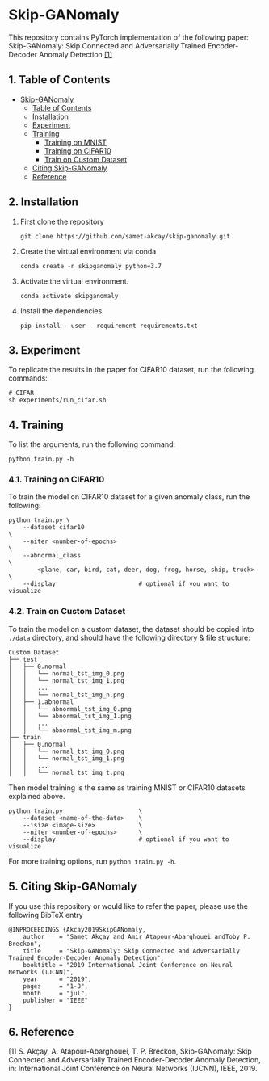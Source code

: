 # Skip-GANomaly

This repository contains PyTorch implementation of the following paper: Skip-GANomaly: Skip Connected and Adversarially Trained Encoder-Decoder Anomaly Detection [[1]](#reference)

##  1. Table of Contents
- [Skip-GANomaly](#skip-ganomaly)
    - [Table of Contents](#table-of-contents)
    - [Installation](#installation)
    - [Experiment](#experiment)
    - [Training](#training)
        - [Training on MNIST](#training-on-mnist)
        - [Training on CIFAR10](#training-on-cifar10)
        - [Train on Custom Dataset](#train-on-custom-dataset)
    - [Citing Skip-GANomaly](#citing-skip-ganomaly)
    - [Reference](#reference)
    

## 2. Installation
1. First clone the repository
   ```
   git clone https://github.com/samet-akcay/skip-ganomaly.git
   ```
2. Create the virtual environment via conda
    ```
    conda create -n skipganomaly python=3.7
    ```
3. Activate the virtual environment.
    ```
    conda activate skipganomaly
    ```
3. Install the dependencies.
   ```
   pip install --user --requirement requirements.txt
   ```

## 3. Experiment
To replicate the results in the paper for CIFAR10  dataset, run the following commands:

``` shell
# CIFAR
sh experiments/run_cifar.sh
```

## 4. Training
To list the arguments, run the following command:
```
python train.py -h
```

### 4.1. Training on CIFAR10
To train the model on CIFAR10 dataset for a given anomaly class, run the following:

``` 
python train.py \
    --dataset cifar10                                                   \
    --niter <number-of-epochs>                                          \
    --abnormal_class                                                    \
        <plane, car, bird, cat, deer, dog, frog, horse, ship, truck>    \
    --display                       # optional if you want to visualize        
```

### 4.2. Train on Custom Dataset
To train the model on a custom dataset, the dataset should be copied into `./data` directory, and should have the following directory & file structure:

```
Custom Dataset
├── test
│   ├── 0.normal
│   │   └── normal_tst_img_0.png
│   │   └── normal_tst_img_1.png
│   │   ...
│   │   └── normal_tst_img_n.png
│   ├── 1.abnormal
│   │   └── abnormal_tst_img_0.png
│   │   └── abnormal_tst_img_1.png
│   │   ...
│   │   └── abnormal_tst_img_m.png
├── train
│   ├── 0.normal
│   │   └── normal_tst_img_0.png
│   │   └── normal_tst_img_1.png
│   │   ...
│   │   └── normal_tst_img_t.png

```

Then model training is the same as training MNIST or CIFAR10 datasets explained above.

```
python train.py                     \
    --dataset <name-of-the-data>    \
    --isize <image-size>            \
    --niter <number-of-epochs>      \
    --display                       # optional if you want to visualize
```

For more training options, run `python train.py -h`.

## 5. Citing Skip-GANomaly
If you use this repository or would like to refer the paper, please use the following BibTeX entry
```
@INPROCEEDINGS {Akcay2019SkipGANomaly,
    author    = "Samet Akçay and Amir Atapour-Abarghouei andToby P. Breckon",
    title     = "Skip-GANomaly: Skip Connected and Adversarially Trained Encoder-Decoder Anomaly Detection",
    booktitle = "2019 International Joint Conference on Neural Networks (IJCNN)",
    year      = "2019",
    pages     = "1-8",
    month     = "jul",
    publisher = "IEEE"
}
```

## 6. Reference
[1]  S. Akçay, A. Atapour-Abarghouei, T. P. Breckon, Skip-GANomaly: Skip Connected and Adversarially Trained Encoder-Decoder Anomaly Detection, in: International Joint Conference on Neural Networks (IJCNN), IEEE, 2019.
